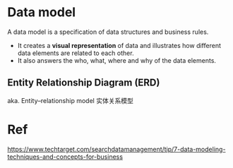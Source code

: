 # Data model
A data model is a specification of data structures and business rules.
- It creates a **visual representation** of data and illustrates how different data elements are related to each other.
- It also answers the who, what, where and why of the data elements.

## Entity Relationship Diagram (ERD)
aka. Entity–relationship model 实体关系模型



# Ref
https://www.techtarget.com/searchdatamanagement/tip/7-data-modeling-techniques-and-concepts-for-business
